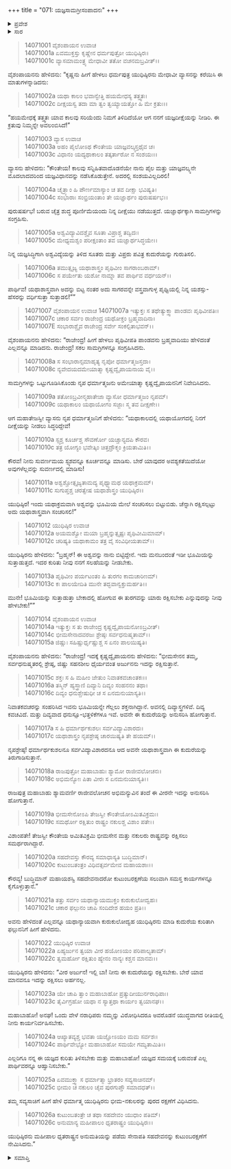 +++
title = "071: ಯಜ್ಞಸಾಮಗ್ರೀಸಂಪಾದನಃ"
+++

<details><summary>ಪ್ರವೇಶ</summary>


।।   ಓಂ ಓಂ ನಮೋ ನಾರಾಯಣಾಯ।।   ಶ್ರೀ ವೇದವ್ಯಾಸಾಯ ನಮಃ ।।

ಶ್ರೀ ಕೃಷ್ಣದ್ವೈಪಾಯನ ವೇದವ್ಯಾಸ ವಿರಚಿತ  

**ಶ್ರೀ ಮಹಾಭಾರತ**

**ಅಶ್ವಮೇಧಿಕ ಪರ್ವ**

**ಅಶ್ವಮೇಧಿಕ ಪರ್ವ**

**ಅಧ್ಯಾಯ 71**


</details>

<details><summary>ಸಾರ</summary>

ಯಜ್ಞಸಾಮಗ್ರಿಗಳನ್ನು ಒಂದುಗೂಡಿಸಿದುದು (1-11). ವ್ಯಾಸನೊಂದಿಗೆ ಸಮಾಲೋಚನೆಗೈದು ಯುಧಿಷ್ಠಿರನು ಅರ್ಜುನನನ್ನು ಅಶ್ವಾನುಸರಣೆಗೆ ಕಳುಹಿಸಿದುದು (12-26).


</details>


> 14071001 ವೈಶಂಪಾಯನ ಉವಾಚ  
14071001a ಏವಮುಕ್ತಸ್ತು ಕೃಷ್ಣೇನ ಧರ್ಮಪುತ್ರೋ ಯುಧಿಷ್ಠಿರಃ।  
14071001c ವ್ಯಾಸಮಾಮಂತ್ರ್ಯ ಮೇಧಾವೀ ತತೋ ವಚನಮಬ್ರವೀತ್।।

ವೈಶಂಪಾಯನನು ಹೇಳಿದನು: “ಕೃಷ್ಣನು ಹೀಗೆ ಹೇಳಲು ಧರ್ಮಪುತ್ರ ಯುಧಿಷ್ಠಿರನು ಮೇಧಾವೀ ವ್ಯಾಸನನ್ನು ಕರೆಯಿಸಿ ಈ ಮಾತುಗಳನ್ನಾಡಿದನು:

> 14071002a ಯಥಾ ಕಾಲಂ ಭವಾನ್ವೇತ್ತಿ ಹಯಮೇಧಸ್ಯ ತತ್ತ್ವತಃ।  
14071002c ದೀಕ್ಷಯಸ್ವ ತದಾ ಮಾ ತ್ವಂ ತ್ವಯ್ಯಾಯತ್ತೋ ಹಿ ಮೇ ಕ್ರತುಃ।।

“ಹಯಮೇಧಕ್ಕೆ ತತ್ತ್ವತಃ ಯಾವ ಕಾಲವು ಸರಿಯೆಂದು ನಿಮಗೆ ತಿಳಿದಿದೆಯೋ ಆಗ ನನಗೆ ಯಜ್ಞದೀಕ್ಷೆಯನ್ನು ನೀಡಿರಿ. ಈ ಕ್ರತುವು ನಿಮ್ಮನ್ನೇ ಅವಲಂಬಿಸಿದೆ!”

> 14071003 ವ್ಯಾಸ ಉವಾಚ  
14071003a ಅಹಂ ಪೈಲೋಽಥ ಕೌಂತೇಯ ಯಾಜ್ಞವಲ್ಕ್ಯಸ್ತಥೈವ ಚ।  
14071003c ವಿಧಾನಂ ಯದ್ಯಥಾಕಾಲಂ ತತ್ಕರ್ತಾರೋ ನ ಸಂಶಯಃ।।

ವ್ಯಾಸನು ಹೇಳಿದನು: “ಕೌಂತೇಯ! ಕಾಲವು ಸನ್ನಿಹಿತವಾದೊಡನೆಯೇ ನಾನು ಪೈಲ ಮತ್ತು ಯಾಜ್ಞವಲ್ಕ್ಯನೇ ಮೊದಲಾದವರಿಂದ ಯಜ್ಞವಿಧಾನವನ್ನು ನಡೆಸಿಕೊಡುತ್ತೇನೆ. ಅದರಲ್ಲಿ ಸಂಶಯವಿಲ್ಲದಿರಲಿ!

> 14071004a ಚೈತ್ರ್ಯಾಂ ಹಿ ಪೌರ್ಣಮಾಸ್ಯಾಂ ಚ ತವ ದೀಕ್ಷಾ ಭವಿಷ್ಯತಿ।  
14071004c ಸಂಭಾರಾಃ ಸಂಭ್ರಿಯಂತಾಂ ತೇ ಯಜ್ಞಾರ್ಥಂ ಪುರುಷರ್ಷಭ।।

ಪುರುಷರ್ಷಭ! ಬರುವ ಚೈತ್ರ ಶುದ್ಧ ಪೂರ್ಣಿಮೆಯಂದು ನಿನ್ನ ದೀಕ್ಷೆಯು ನಡೆಯುತ್ತದೆ. ಯಜ್ಞಾರ್ಥಕ್ಕಾಗಿ ಸಾಮಗ್ರಿಗಳನ್ನು ಸಂಗ್ರಹಿಸು.

> 14071005a ಅಶ್ವವಿದ್ಯಾವಿದಶ್ಚೈವ ಸೂತಾ ವಿಪ್ರಾಶ್ಚ ತದ್ವಿದಃ।  
14071005c ಮೇಧ್ಯಮಶ್ವಂ ಪರೀಕ್ಷಂತಾಂ ತವ ಯಜ್ಞಾರ್ಥಸಿದ್ಧಯೇ।।

ನಿನ್ನ ಯಜ್ಞಸಿದ್ಧಿಗಾಗಿ ಅಶ್ವವಿದ್ಯೆಯನ್ನು ತಿಳಿದ ಸೂತರು ಮತ್ತು ವಿಪ್ರರು ಪವಿತ್ರ ಕುದುರೆಯನ್ನು ಗುರುತಿಸಲಿ.

> 14071006a ತಮುತ್ಸೃಜ್ಯ ಯಥಾಶಾಸ್ತ್ರಂ ಪೃಥಿವೀಂ ಸಾಗರಾಂಬರಾಮ್।  
14071006c ಸ ಪರ್ಯೇತು ಯಶೋ ನಾಮ್ನಾ ತವ ಪಾರ್ಥಿವ ವರ್ಧಯನ್।।

ಪಾರ್ಥಿವ! ಯಥಾಶಾಸ್ತ್ರವಾಗಿ ಅದನ್ನು ಬಿಟ್ಟ ನಂತರ ಅದು ಸಾಗರವನ್ನೇ ವಸ್ತ್ರವಾಗುಳ್ಳ ಪೃಥ್ವಿಯಲ್ಲಿ ನಿನ್ನ ಯಶಸ್ಸು-ಹೆಸರನ್ನು ವರ್ಧಿಸುತ್ತಾ ಸುತ್ತಾಡಲಿ!””

> 14071007 ವೈಶಂಪಾಯನ ಉವಾಚ
14071007a ಇತ್ಯುಕ್ತಃ ಸ ತಥೇತ್ಯುಕ್ತ್ವಾ ಪಾಂಡವಃ ಪೃಥಿವೀಪತಿಃ।  
14071007c ಚಕಾರ ಸರ್ವಂ ರಾಜೇಂದ್ರ ಯಥೋಕ್ತಂ ಬ್ರಹ್ಮವಾದಿನಾ।  
14071007E ಸಂಭಾರಾಶ್ಚೈವ ರಾಜೇಂದ್ರ ಸರ್ವೇ ಸಂಕಲ್ಪಿತಾಭವನ್।।

ವೈಶಂಪಾಯನನು ಹೇಳಿದನು: “ರಾಜೇಂದ್ರ! ಹೀಗೆ ಹೇಳಲು ಪೃಥಿವೀಪತಿ ಪಾಂಡವನು ಬ್ರಹ್ಮವಾದಿಯು ಹೇಳಿದಂತೆ ಎಲ್ಲವನ್ನೂ ಮಾಡಿದನು. ರಾಜೇಂದ್ರ! ಸಕಲ ಸಾಮಗ್ರಿಗಳನ್ನೂ ಸಂಗ್ರಹಿಸಿದನು.

> 14071008a ಸ ಸಂಭಾರಾನ್ಸಮಾಹೃತ್ಯ ನೃಪೋ ಧರ್ಮಾತ್ಮಜಸ್ತದಾ।  
14071008c ನ್ಯವೇದಯದಮೇಯಾತ್ಮಾ ಕೃಷ್ಣದ್ವೈಪಾಯನಾಯ ವೈ।।

ಸಾಮಗ್ರಿಗಳನ್ನು ಒಟ್ಟುಗೂಡಿಸಿಕೊಂಡು ನೃಪ ಧರ್ಮಾತ್ಮಜನು ಅಮೇಯಾತ್ಮಾ ಕೃಷ್ಣದ್ವೈಪಾಯನನಿಗೆ ನಿವೇದಿಸಿದನು.

> 14071009a ತತೋಽಬ್ರವೀನ್ಮಹಾತೇಜಾ ವ್ಯಾಸೋ ಧರ್ಮಾತ್ಮಜಂ ನೃಪಮ್।  
14071009c ಯಥಾಕಾಲಂ ಯಥಾಯೋಗಂ ಸಜ್ಜಾಃ ಸ್ಮ ತವ ದೀಕ್ಷಣೇ।।

ಆಗ ಮಹಾತೇಜಸ್ವೀ ವ್ಯಾಸನು ನೃಪ ಧರ್ಮಾತ್ಮಜನಿಗೆ ಹೇಳಿದನು: “ಯಥಾಕಾಲದಲ್ಲಿ ಯಥಾಯೋಗದಲ್ಲಿ ನಿನಗೆ ದೀಕ್ಷೆಯನ್ನು ನೀಡಲು ಸಿದ್ಧರಿದ್ದೇವೆ!

> 14071010a ಸ್ಫ್ಯಶ್ಚ ಕೂರ್ಚಶ್ಚ ಸೌವರ್ಣೋ ಯಚ್ಚಾನ್ಯದಪಿ ಕೌರವ।  
14071010c ತತ್ರ ಯೋಗ್ಯಂ ಭವೇತ್ಕಿಂ ಚಿತ್ತದ್ರೌಕ್ಮಂ ಕ್ರಿಯತಾಮಿತಿ।।

ಕೌರವ! ನೀನು ಸುವರ್ಣಮಯ ಸ್ಫ್ಯಶವನ್ನೂ ಕೂರ್ಚವನ್ನೂ ಮಾಡಿಸು. ಬೇರೆ ಯಾವುದರ ಅವಶ್ಯಕತೆಯಿದೆಯೋ ಅವುಗಳೆಲ್ಲವನ್ನು ಸುವರ್ಣದಲ್ಲಿ ಮಾಡಿಸು!

> 14071011a ಅಶ್ವಶ್ಚೋತ್ಸೃಜ್ಯತಾಮದ್ಯ ಪೃಥ್ವ್ಯಾಮಥ ಯಥಾಕ್ರಮಮ್।  
14071011c ಸುಗುಪ್ತಶ್ಚ ಚರತ್ವೇಷ ಯಥಾಶಾಸ್ತ್ರಂ ಯುಧಿಷ್ಠಿರ।।

ಯುಧಿಷ್ಠಿರ! ಇಂದು ಯಥಾಕ್ರಮವಾಗಿ ಅಶ್ವವನ್ನು ಭೂಮಿಯ ಮೇಲೆ ಸಂಚರಿಸಲು ಬಿಟ್ಟುಬಿಡು. ಚೆನ್ನಾಗಿ ರಕ್ಷಿಸಲ್ಪಟ್ಟು ಅದು ಯಥಾಶಾಸ್ತ್ರವಾಗಿ ಸಂಚರಿಸಲಿ!”

> 14071012 ಯುಧಿಷ್ಠಿರ ಉವಾಚ  
14071012a ಅಯಮಶ್ವೋ ಮಯಾ ಬ್ರಹ್ಮನ್ನುತ್ಸೃಷ್ಟಃ ಪೃಥಿವೀಮಿಮಾಮ್।  
14071012c ಚರಿಷ್ಯತಿ ಯಥಾಕಾಮಂ ತತ್ರ ವೈ ಸಂವಿಧೀಯತಾಮ್।।

ಯುಧಿಷ್ಠಿರನು ಹೇಳಿದನು: “ಬ್ರಹ್ಮನ್! ಈ ಅಶ್ವವನ್ನು ನಾನು ಬಿಟ್ಟಿದ್ದೇನೆ. ಇದು ಮನಬಂದಂತೆ ಇಡೀ ಭೂಮಿಯನ್ನು ಸುತ್ತಾಡುತ್ತದೆ. ಇದರ ಕುರಿತು ನೀವು ನನಗೆ ಸಲಹೆಯನ್ನು ನೀಡಬೇಕು.

> 14071013a ಪೃಥಿವೀಂ ಪರ್ಯಟಂತಂ ಹಿ ತುರಗಂ ಕಾಮಚಾರಿಣಮ್।  
14071013c ಕಃ ಪಾಲಯೇದಿತಿ ಮುನೇ ತದ್ಭವಾನ್ವಕ್ತುಮರ್ಹತಿ।।

ಮುನೇ! ಭೂಮಿಯನ್ನು ಸುತ್ತಾಡುತ್ತಾ ಬೇಕಾದಲ್ಲಿ ಹೋಗುವ ಈ ತುರಗವನ್ನು ಯಾರು ರಕ್ಷಿಸಬೇಕು ಎನ್ನುವುದನ್ನು ನೀವು ಹೇಳಬೇಕು!””

> 14071014 ವೈಶಂಪಾಯನ ಉವಾಚ  
14071014a ಇತ್ಯುಕ್ತಃ ಸ ತು ರಾಜೇಂದ್ರ ಕೃಷ್ಣದ್ವೈಪಾಯನೋಽಬ್ರವೀತ್।  
14071014c ಭೀಮಸೇನಾದವರಜಃ ಶ್ರೇಷ್ಠಃ ಸರ್ವಧನುಷ್ಮತಾಮ್।।  
14071015a ಜಿಷ್ಣುಃ ಸಹಿಷ್ಣುರ್ಧೃಷ್ಣುಶ್ಚ ಸ ಏನಂ ಪಾಲಯಿಷ್ಯತಿ।

ವೈಶಂಪಾಯನನು ಹೇಳಿದನು: “ರಾಜೇಂದ್ರ! ಇದಕ್ಕೆ ಕೃಷ್ಣದ್ವೈಪಾಯನನು ಹೇಳಿದನು: “ಭೀಮಸೇನನ ತಮ್ಮ, ಸರ್ವಧನುಷ್ಮತರಲ್ಲಿ ಶ್ರೇಷ್ಠ, ಜಿಷ್ಣು ಸಹನಶೀಲ ಧೈರ್ಯವಂತ ಅರ್ಜುನನು ಇದನ್ನು ರಕ್ಷಿಸುತ್ತಾನೆ.

> 14071015c ಶಕ್ತಃ ಸ ಹಿ ಮಹೀಂ ಜೇತುಂ ನಿವಾತಕವಚಾಂತಕಃ।।  
14071016a ತಸ್ಮಿನ್ ಹ್ಯಸ್ತ್ರಾಣಿ ದಿವ್ಯಾನಿ ದಿವ್ಯಂ ಸಂಹನನಂ ತಥಾ।  
14071016c ದಿವ್ಯಂ ಧನುಶ್ಚೇಷುಧೀ ಚ ಸ ಏನಮನುಯಾಸ್ಯತಿ।।

ನಿವಾತಕವಚರನ್ನು ಸಂಹರಿಸಿದ ಇವನು ಭೂಮಿಯನ್ನೇ ಗೆಲ್ಲಲು ಶಕ್ತನಾಗಿದ್ದಾನೆ. ಅವನಲ್ಲಿ ದಿವ್ಯಾಸ್ತ್ರಗಳಿವೆ. ದಿವ್ಯ ಕವಚವಿದೆ. ಮತ್ತು ದಿವ್ಯವಾದ ಧನುಸ್ಸೂ-ಭತ್ತಳಿಕೆಗಳೂ ಇವೆ. ಅವನೇ ಈ ಕುದುರೆಯನ್ನು ಅನುಸರಿಸಿ ಹೋಗುತ್ತಾನೆ.

> 14071017a ಸ ಹಿ ಧರ್ಮಾರ್ಥಕುಶಲಃ ಸರ್ವವಿದ್ಯಾವಿಶಾರದಃ।  
14071017c ಯಥಾಶಾಸ್ತ್ರಂ ನೃಪಶ್ರೇಷ್ಠ ಚಾರಯಿಷ್ಯತಿ ತೇ ಹಯಮ್।।

ನೃಪಶ್ರೇಷ್ಠ! ಧರ್ಮಾರ್ಥಕುಶಲನೂ ಸರ್ವವಿದ್ಯಾವಿಶಾರದನೂ ಆದ ಅವನೇ ಯಥಾಶಾಸ್ತ್ರವಾಗಿ ಈ ಕುದುರೆಯನ್ನು ತಿರುಗಾಡಿಸುತ್ತಾನೆ.

> 14071018a ರಾಜಪುತ್ರೋ ಮಹಾಬಾಹುಃ ಶ್ಯಾಮೋ ರಾಜೀವಲೋಚನಃ।  
14071018c ಅಭಿಮನ್ಯೋಃ ಪಿತಾ ವೀರಃ ಸ ಏನಮನುಯಾಸ್ಯತಿ।।

ರಾಜಪುತ್ರ ಮಹಾಬಾಹು ಶ್ಯಾಮವರ್ಣಿ ರಾಜೀವಲೋಚನ ಅಭಿಮನ್ಯುವಿನ ತಂದೆ ಈ ವೀರನೇ ಇದನ್ನು ಅನುಸರಿಸಿ ಹೋಗುತ್ತಾನೆ.

> 14071019a ಭೀಮಸೇನೋಽಪಿ ತೇಜಸ್ವೀ ಕೌಂತೇಯೋಽಮಿತವಿಕ್ರಮಃ।  
14071019c ಸಮರ್ಥೋ ರಕ್ಷಿತುಂ ರಾಷ್ಟ್ರಂ ನಕುಲಶ್ಚ ವಿಶಾಂ ಪತೇ।।

ವಿಶಾಂಪತೇ! ತೇಜಸ್ವೀ ಕೌಂತೇಯ ಅಮಿತವಿಕ್ರಮಿ ಭೀಮಸೇನ ಮತ್ತು ನಕುಲರು ರಾಷ್ಟ್ರವನ್ನು ರಕ್ಷಿಸಲು ಸಮರ್ಥರಾಗಿದ್ದಾರೆ.

> 14071020a ಸಹದೇವಸ್ತು ಕೌರವ್ಯ ಸಮಾಧಾಸ್ಯತಿ ಬುದ್ಧಿಮಾನ್।  
14071020c ಕುಟುಂಬತಂತ್ರಂ ವಿಧಿವತ್ಸರ್ವಮೇವ ಮಹಾಯಶಾಃ।।

ಕೌರವ್ಯ! ಬುದ್ಧಿಮಾನ್ ಮಹಾಯಶಸ್ವಿ ಸಹದೇವನಾದರೋ ಕುಟುಂಬರಕ್ಷಣೆಯ ಸಲುವಾಗಿ ಸಮಸ್ತ ಕಾರ್ಯಗಳನ್ನೂ ಕೈಗೊಳ್ಳುತ್ತಾನೆ.”

> 14071021a ತತ್ತು ಸರ್ವಂ ಯಥಾನ್ಯಾಯಮುಕ್ತಂ ಕುರುಕುಲೋದ್ವಹಃ।  
14071021c ಚಕಾರ ಫಲ್ಗುನಂ ಚಾಪಿ ಸಂದಿದೇಶ ಹಯಂ ಪ್ರತಿ।।

ಅವನು ಹೇಳಿದಂತೆ ಎಲ್ಲವನ್ನೂ ಯಥಾನ್ಯಾಯವಾಗಿ ಕುರುಕುಲೋದ್ವಹ ಯುಧಿಷ್ಠಿರನು ಮಾಡಿ ಕುದುರೆಯ ಕುರಿತಾಗಿ ಫಲ್ಗುನನಿಗೆ ಹೀಗೆ ಹೇಳಿದನು.

> 14071022 ಯುಧಿಷ್ಠಿರ ಉವಾಚ  
14071022a ಏಹ್ಯರ್ಜುನ ತ್ವಯಾ ವೀರ ಹಯೋಽಯಂ ಪರಿಪಾಲ್ಯತಾಮ್।  
14071022c ತ್ವಮರ್ಹೋ ರಕ್ಷಿತುಂ ಹ್ಯೇನಂ ನಾನ್ಯಃ ಕಶ್ಚನ ಮಾನವಃ।।

ಯುಧಿಷ್ಠಿರನು ಹೇಳಿದನು: “ವೀರ ಅರ್ಜುನ! ಇಲ್ಲಿ ಬಾ! ನೀನು ಈ ಕುದುರೆಯನ್ನು ರಕ್ಷಿಸಬೇಕು. ಬೇರೆ ಯಾವ ಮಾನವನೂ ಇದನ್ನು ರಕ್ಷಿಸಲು ಅರ್ಹನಲ್ಲ.

> 14071023a ಯೇ ಚಾಪಿ ತ್ವಾಂ ಮಹಾಬಾಹೋ ಪ್ರತ್ಯುದೀಯುರ್ನರಾಧಿಪಾಃ।  
14071023c ತೈರ್ವಿಗ್ರಹೋ ಯಥಾ ನ ಸ್ಯಾತ್ತಥಾ ಕಾರ್ಯಂ ತ್ವಯಾನಘ।।

ಮಹಾಬಾಹೋ! ಅನಘ! ಒಂದು ವೇಳೆ ನರಾಧಿಪರು ನಮ್ಮನ್ನು ವಿರೋಧಿಸಿದರೂ ಅವರೊಡನೆ ಯುದ್ಧವಾಗದ ರೀತಿಯಲ್ಲಿ ನೀನು ಕಾರ್ಯನಿರ್ವಹಿಸಬೇಕು.

> 14071024a ಆಖ್ಯಾತವ್ಯಶ್ಚ ಭವತಾ ಯಜ್ಞೋಽಯಂ ಮಮ ಸರ್ವಶಃ।  
14071024c ಪಾರ್ಥಿವೇಭ್ಯೋ ಮಹಾಬಾಹೋ ಸಮಯೇ ಗಮ್ಯತಾಮಿತಿ।।

ಎಲ್ಲರಿಗೂ ನನ್ನ ಈ ಯಜ್ಞದ ಕುರಿತು ತಿಳಿಸಬೇಕು ಮತ್ತು ಮಹಾಬಾಹೋ! ಯಜ್ಞದ ಸಮಯಕ್ಕೆ ಬರುವಂತೆ ಎಲ್ಲ ಪಾರ್ಥಿವರನ್ನೂ ಆಹ್ವಾನಿಸಬೇಕು.”

> 14071025a ಏವಮುಕ್ತ್ವಾ ಸ ಧರ್ಮಾತ್ಮಾ ಭ್ರಾತರಂ ಸವ್ಯಸಾಚಿನಮ್।  
14071025c ಭೀಮಂ ಚ ನಕುಲಂ ಚೈವ ಪುರಗುಪ್ತೌ ಸಮಾದಧತ್।।

ತಮ್ಮ ಸವ್ಯಸಾಚಿಗೆ ಹೀಗೆ ಹೇಳಿ ಧರ್ಮಾತ್ಮ ಯುಧಿಷ್ಠಿರನು ಭೀಮ-ನಕುಲರನ್ನು ಪುರದ ರಕ್ಷಣೆಗೆ ವಿಧಿಸಿದನು.

> 14071026a ಕುಟುಂಬತಂತ್ರೇ ಚ ತಥಾ ಸಹದೇವಂ ಯುಧಾಂ ಪತಿಮ್।  
14071026c ಅನುಮಾನ್ಯ ಮಹೀಪಾಲಂ ಧೃತರಾಷ್ಟ್ರಂ ಯುಧಿಷ್ಠಿರಃ।।

ಯುಧಿಷ್ಠಿರನು ಮಹೀಪಾಲ ಧೃತರಾಷ್ಟ್ರನ ಅನುಮತಿಯನ್ನು ಪಡೆದು ಸೇನಾಪತಿ ಸಹದೇವನನ್ನು ಕುಟುಂಬರಕ್ಷಣೆಗೆ ನೇಮಿಸಿದನು.”



<details><summary>ಸಮಾಪ್ತಿ</summary>

ಇತಿ ಶ್ರೀಮಹಾಭಾರತೇ ಅಶ್ವಮೇಧಿಕಪರ್ವಣಿ ಯಜ್ಞಸಾಮಗ್ರೀಸಂಪಾದನೇ ಏಕಸಪ್ತತಿತಮೋಽಧ್ಯಾಯಃ।।  
ಇದು ಶ್ರೀಮಹಾಭಾರತದಲ್ಲಿ ಅಶ್ವಮೇಧಿಕಪರ್ವದಲ್ಲಿ ಯಜ್ಞಸಾಮಗ್ರೀಸಂಪಾದನ ಎನ್ನುವ ಎಪ್ಪತ್ತೊಂದನೇ ಅಧ್ಯಾಯವು.

</details>


